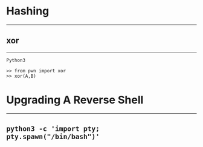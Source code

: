 # Hashing
***
## xor
***
```
Python3

>> from pwn import xor
>> xor(A,B)
```
# Upgrading A Reverse Shell
***
## `python3 -c 'import pty; pty.spawn("/bin/bash")'`
